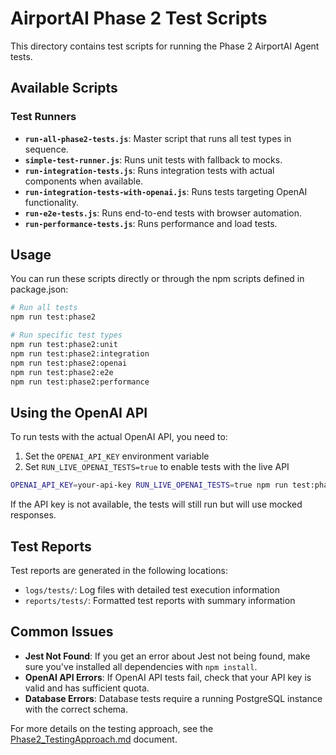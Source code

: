 # AirportAI Phase 2 Test Scripts

This directory contains test scripts for running the Phase 2 AirportAI Agent tests.

## Available Scripts

### Test Runners

- **`run-all-phase2-tests.js`**: Master script that runs all test types in sequence.
- **`simple-test-runner.js`**: Runs unit tests with fallback to mocks.
- **`run-integration-tests.js`**: Runs integration tests with actual components when available.
- **`run-integration-tests-with-openai.js`**: Runs tests targeting OpenAI functionality.
- **`run-e2e-tests.js`**: Runs end-to-end tests with browser automation.
- **`run-performance-tests.js`**: Runs performance and load tests.

## Usage

You can run these scripts directly or through the npm scripts defined in package.json:

```bash
# Run all tests
npm run test:phase2

# Run specific test types
npm run test:phase2:unit
npm run test:phase2:integration
npm run test:phase2:openai
npm run test:phase2:e2e
npm run test:phase2:performance
```

## Using the OpenAI API

To run tests with the actual OpenAI API, you need to:

1. Set the `OPENAI_API_KEY` environment variable
2. Set `RUN_LIVE_OPENAI_TESTS=true` to enable tests with the live API

```bash
OPENAI_API_KEY=your-api-key RUN_LIVE_OPENAI_TESTS=true npm run test:phase2:openai
```

If the API key is not available, the tests will still run but will use mocked responses.

## Test Reports

Test reports are generated in the following locations:

- `logs/tests/`: Log files with detailed test execution information
- `reports/tests/`: Formatted test reports with summary information

## Common Issues

- **Jest Not Found**: If you get an error about Jest not being found, make sure you've installed all dependencies with `npm install`.
- **OpenAI API Errors**: If OpenAI API tests fail, check that your API key is valid and has sufficient quota.
- **Database Errors**: Database tests require a running PostgreSQL instance with the correct schema.

For more details on the testing approach, see the [Phase2_TestingApproach.md](../docs/Phase2_TestingApproach.md) document.